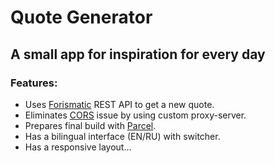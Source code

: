 # Quote Generator
## A small app for inspiration for every day
### Features:

- Uses [Forismatic](https://forismatic.com/) REST API to get a new quote.
- Eliminates [CORS](https://developer.mozilla.org/en-US/docs/Web/HTTP/CORS) issue by using custom proxy-server.
- Prepares final build with [Parcel](https://parceljs.org/).
- Has a bilingual interface (EN/RU) with switcher.
- Has a responsive layout...